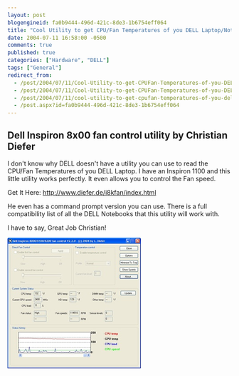 ```yaml
---
layout: post
blogengineid: fa0b9444-496d-421c-8de3-1b6754eff064
title: "Cool Utility to get CPU/Fan Temperatures of you DELL Laptop/Notebook"
date: 2004-07-11 16:58:00 -0500
comments: true
published: true
categories: ["Hardware", "DELL"]
tags: ["General"]
redirect_from: 
  - /post/2004/07/11/Cool-Utility-to-get-CPUFan-Temperatures-of-you-DELL-LaptopNotebook.aspx
  - /post/2004/07/11/Cool-Utility-to-get-CPUFan-Temperatures-of-you-DELL-LaptopNotebook
  - /post/2004/07/11/cool-utility-to-get-cpufan-temperatures-of-you-dell-laptopnotebook
  - /post.aspx?id=fa0b9444-496d-421c-8de3-1b6754eff064
---
```


## Dell Inspiron 8x00 fan control utility by Christian Diefer

I don&#39;t know why DELL doesn&#39;t have a utility you can use to read the CPU/Fan Temperatures of you DELL Laptop. I have an Inspiron 1100 and this little utility works perfectly. It even allows you to control the Fan speed.

Get It Here: <a href="http://www.diefer.de/i8kfan/index.html">http://www.diefer.de/i8kfan/index.html</a>

He even has a command prompt version you can use. There is a full compatibility list of all the DELL Notebooks that this utility will work with.

I have to say, Great Job Christian!

<img src="/files/I8kfanGUI.jpg" alt="" />
